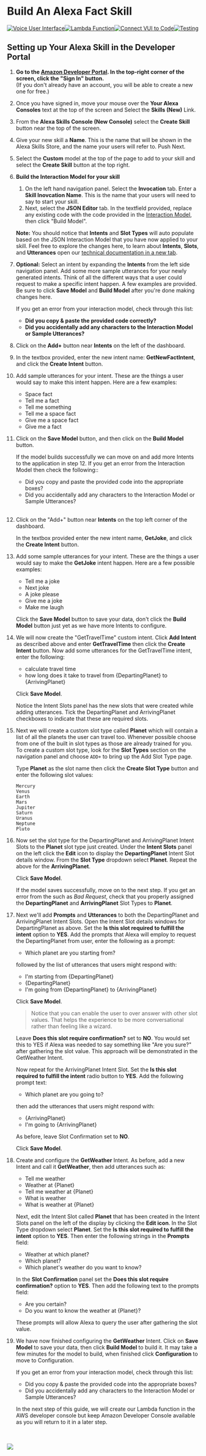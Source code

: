 # Build An Alexa Fact Skill
[![Voice User Interface](https://m.media-amazon.com/images/G/01/mobile-apps/dex/alexa/alexa-skills-kit/tutorials/navigation/1-on._TTH_.png)](1-voice-user-interface.md)[![Lambda Function](https://m.media-amazon.com/images/G/01/mobile-apps/dex/alexa/alexa-skills-kit/tutorials/navigation/2-off._TTH_.png)](2-lambda-function.md)[![Connect VUI to Code](https://m.media-amazon.com/images/G/01/mobile-apps/dex/alexa/alexa-skills-kit/tutorials/navigation/3-off._TTH_.png)](3-connect-vui-to-code.md)[![Testing](https://m.media-amazon.com/images/G/01/mobile-apps/dex/alexa/alexa-skills-kit/tutorials/navigation/4-off._TTH_.png)](4-testing.md)

## Setting up Your Alexa Skill in the Developer Portal
1.  **Go to the [Amazon Developer Portal](http://developer.amazon.com).  In the top-right corner of the screen, click the "Sign In" button.** </br>(If you don't already have an account, you will be able to create a new one for free.)


2.  Once you have signed in, move your mouse over the **Your Alexa Consoles** text at the top of the screen and Select the **Skills (New)** Link.


3.  From the **Alexa Skills Console (New Console)** select the **Create Skill** button near the top of the screen.


4. Give your new skill a **Name**. This is the name that will be shown in the Alexa Skills Store, and the name your users will refer to. Push Next.

5. Select the **Custom** model at the top of the page to add to your skill and select the **Create Skill** button at the top right.

6. **Build the Interaction Model for your skill**
	1. On the left hand navigation panel. Select the **Invocation** tab. Enter a **Skill Inovcation Name**. This is the name that your users will need to say to start your skill.
	2. Next, select the **JSON Editor** tab. In the textfield provided, replace any existing code with the code provided in the [Interaction Model](../interactionModel.json), then click "Build Model".

	**Note:** You should notice that **Intents** and **Slot Types** will auto populate based on the JSON Interaction Model that you have now applied to your skill. Feel free to explore the changes here, to learn about **Intents**, **Slots**, and **Utterances** open our [technical documentation in a new tab](https://developer.amazon.com/docs/custom-skills/define-the-interaction-model-in-json-and-text.html).

7. **Optional:** Select an intent by expanding the **Intents** from the left side navigation panel. Add some more sample utterances for your newly generated intents. Think of all the different ways that a user could request to make a specific intent happen. A few examples are provided. Be sure to click **Save Model** and **Build Model** after you're done making changes here.


     If you get an error from your interaction model, check through this list:

     *  **Did you copy & paste the provided code correctly?**
     *  **Did you accidentally add any characters to the Interaction Model or Sample Utterances?**

8.  Click on the **Add+** button near __Intents__ on the left of the dashboard.

9.  In the textbox provided, enter the new intent name: **GetNewFactIntent**, and click the **Create Intent** button.


10. Add sample utterances for your intent. These are the things a user would say to make this intent happen. Here are a few examples:

    * Space fact
    * Tell me a fact
    * Tell me something
    * Tell me a space fact
    * Give me a space fact
    * Give me a fact


11. Click on the **Save Model** button, and then click on the **Build Model** button.

    If the model builds successfully we can move on and add more Intents to the application in step 12. If you get an error from the Interaction Model then check the following::

    * Did you copy and paste the provided code into the appropriate boxes?
    * Did you accidentally add any characters to the Interaction Model or Sample Utterances?
    <br/>


12. Click on the "Add+" button near **Intents** on the top left corner of the dashboard.


    In the textbox provided enter the new intent name, **GetJoke**, and click the **Create Intent** button.


13. Add some sample utterances for your intent. These are the things a user would say to make the **GetJoke** intent happen. Here are a few possible examples:

      * Tell me a joke
      * Next joke
      * A joke please
      * Give me a joke
      * Make me laugh

      Click the **Save Model** button to save your data, don't click the **Build Model** button just yet as we have more Intents to configure.


14. We will now create the "GetTravelTime" custom intent. Click **Add Intent** as described above and enter **GetTravelTime** then click the **Create Intent** button. Now add some utterances for the GetTravelTime intent, enter the following:

    * calculate travel time
    * how long does it take to travel from {DepartingPlanet} to {ArrivingPlanet}

    Click **Save Model**.

      Notice the Intent Slots panel has the new slots that were created while adding utterances. Tick the DepartingPlanet and ArrivingPlanet checkboxes to indicate that these are required slots.


15. Next we will create a custom slot type called **Planet** which will contain a list of all the planets the user can travel too. Whenever possible choose from one of the built in slot types as those are already trained for you. To create a custom slot type, look for the **Slot Types** section on the navigation panel and choose ```ADD+``` to bring up the Add Slot Type page.

    Type **Planet** as the slot name then click the **Create Slot Type** button and enter the following slot values:

    ```
    Mercury
    Venus
    Earth
    Mars
    Jupiter
    Saturn
    Uranus
    Neptune
    Pluto
    ```

16. Now set the slot type for the DepartingPlanet and ArrivingPlanet Intent Slots to the **Planet** slot type just created. Under the **Intent Slots** panel on the left click the **Edit** icon to display the **DepartingPlanet** Intent Slot details window.  From the **Slot Type** dropdown select **Planet**. Repeat the above for the **ArrivingPlanet**.

    Click **Save Model**.

    If the model saves successfully, move on to the next step. If you get an error from the such as _Bad Request_, check that you properly assigned the **DepartingPlanet** and **ArrivingPlanet** Slot Types to **Planet**.

17. Next we'll add **Prompts** and **Utterances** to both the DepartingPlanet and ArrivingPlanet Intent Slots. Open the Intent Slot details windows for DepartingPlanet as above. Set the **Is this slot required to fulfill the intent** option to **YES**. Add the prompts that Alexa will employ to request the DepartingPlanet from user, enter the following as a prompt:

    * Which planet are you starting from?

    followed by the list of utterances that users might respond with:

    * I'm starting from {DepartingPlanet}
    * {DepartingPlanet}
    * I'm going from {DepartingPlanet} to {ArrivingPlanet}

    Click **Save Model**.

    > Notice that you can enable the user to over answer with other slot values. That helps the experience to be more conversational rather than feeling like a wizard.

    Leave **Does this slot require confirmation?** set to **NO**. You would set this to YES if Alexa was needed to say something like "Are you sure?" after gathering the slot value. This approach will be demonstrated in the GetWeather Intent.

    Now repeat for the ArrivingPlanet Intent Slot. Set the **Is this slot required to fulfill the intent** radio button to **YES**. Add the following prompt text:

    * Which planet are you going to?

    then add the utterances that users might respond with:

    * {ArrivingPlanet}
    * I'm going to {ArrivingPlanet}

    As before, leave Slot Confirmation set to **NO**.

    Click **Save Model**.

19. Create and configure the **GetWeather** Intent. As before, add a new Intent and call it **GetWeather**, then add utterances such as:

    * Tell me weather
    * Weather at {Planet}
    * Tell me weather at {Planet}
    * What is weather
    * What is weather at {Planet}

    Next, edit the Intent Slot called **Planet** that has been created in the Intent Slots panel on the left of the display by clicking the **Edit icon**. In the Slot Type dropdown select **Planet**. Set the **Is this slot required to fulfill the intent** option to **YES**. Then enter the following strings in the **Prompts** field:

    * Weather at which planet?
    * Which planet?
    * Which planet's weather do you want to know?

    In the **Slot Confirmation** panel set the **Does this slot require confirmation?** option to **YES**. Then add the following text to the prompts field:

    * Are you certain?
    * Do you want to know the weather at {Planet}?

    These prompts will allow Alexa to query the user after gathering the slot value.

20. We have now finished configuring the **GetWeather** Intent. Click on **Save Model** to save your data, then click **Build Model** to build it. It may take a few minutes for the model to build, when finished click **Configuration** to move to Configuration.

    If you get an error from your interaction model, check through this list:
    * Did you copy & paste the provided code into the appropriate boxes?
    * Did you accidentally add any characters to the Interaction Model or Sample Utterances?

    In the next step of this guide, we will create our Lambda function in the AWS developer console but keep Amazon Developer Console available as you will return to it in a later step.

<br/><br/>
<a href="2-lambda-function.md"><img src="https://m.media-amazon.com/images/G/01/mobile-apps/dex/alexa/alexa-skills-kit/tutorials/general/buttons/button_next_lambda_function._TTH_.png" /></a>
